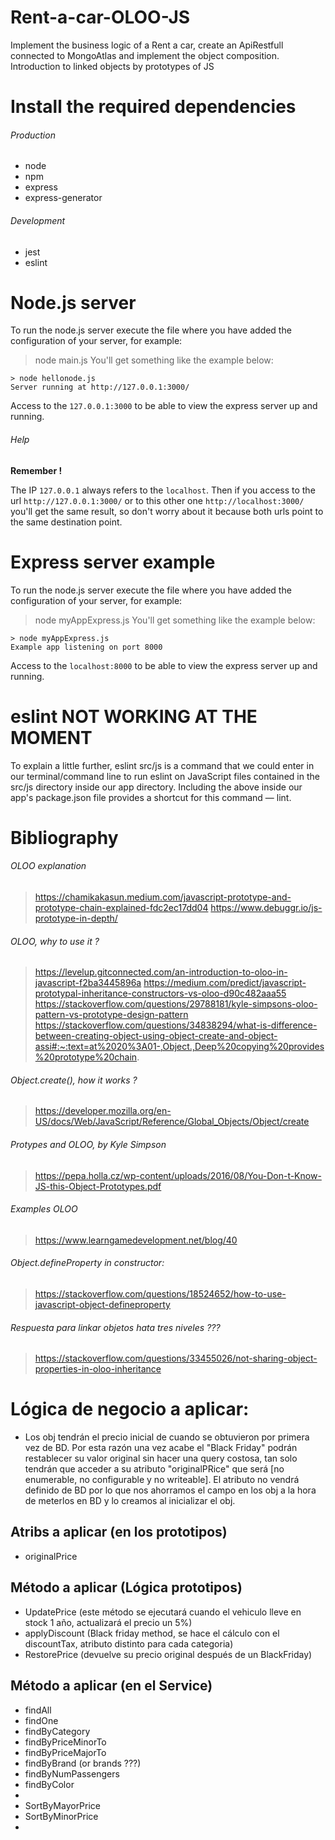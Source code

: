 # Rent-a-car-OLOO-JS
Implement the business logic of a Rent a car, create an ApiRestfull connected to MongoAtlas and implement the object composition. Introduction to linked objects by prototypes of JS



# Install the required dependencies

###### Production

- node 
- npm
- express
- express-generator

###### Development

- jest
- eslint



# Node.js server

To run the node.js server execute the file where you have added the configuration of your server, for example:
> node main.js
You'll get something like the example below:
```
> node hellonode.js
Server running at http://127.0.0.1:3000/
```
Access to the `127.0.0.1:3000` to be able to view the express server up and running.



###### Help
**Remember !**

The IP  `127.0.0.1` always refers to the `localhost`. Then if you access to the url `http://127.0.0.1:3000/` or to this other one `http://localhost:3000/` you'll get the same result, so don't worry about it because both urls point to the same destination point.



# Express server example
To run the node.js server execute the file where you have added the configuration of your server, for example:
> node myAppExpress.js
You'll get something like the example below:
```
> node myAppExpress.js
Example app listening on port 8000
```
Access to the `localhost:8000` to be able to view the express server up and running.

# eslint NOT WORKING AT THE MOMENT

To explain a little further, eslint src/js is a command that we could enter in our terminal/command line to run eslint on JavaScript files contained in the src/js directory inside our app directory. Including the above inside our app's package.json file provides a shortcut for this command — lint.

# Bibliography

###### OLOO explanation
> https://chamikakasun.medium.com/javascript-prototype-and-prototype-chain-explained-fdc2ec17dd04
> https://www.debuggr.io/js-prototype-in-depth/

###### OLOO, why to use it ? 
> https://levelup.gitconnected.com/an-introduction-to-oloo-in-javascript-f2ba3445896a
> https://medium.com/predict/javascript-prototypal-inheritance-constructors-vs-oloo-d90c482aaa55
> https://stackoverflow.com/questions/29788181/kyle-simpsons-oloo-pattern-vs-prototype-design-pattern
> https://stackoverflow.com/questions/34838294/what-is-difference-between-creating-object-using-object-create-and-object-assi#:~:text=at%2020%3A01-,Object.,Deep%20copying%20provides%20prototype%20chain.

###### Object.create(), how it works ? 
> https://developer.mozilla.org/en-US/docs/Web/JavaScript/Reference/Global_Objects/Object/create

###### Protypes and OLOO, by Kyle Simpson
> https://pepa.holla.cz/wp-content/uploads/2016/08/You-Don-t-Know-JS-this-Object-Prototypes.pdf


###### Examples OLOO
> https://www.learngamedevelopment.net/blog/40

###### Object.defineProperty in constructor:
> https://stackoverflow.com/questions/18524652/how-to-use-javascript-object-defineproperty

###### Respuesta para linkar objetos hata tres niveles ???
> https://stackoverflow.com/questions/33455026/not-sharing-object-properties-in-oloo-inheritance



# Lógica de negocio a aplicar:

- Los obj tendrán el precio inicial de cuando se obtuvieron por primera vez de BD. Por esta razón una vez acabe el "Black Friday" podrán restablecer su valor original sin hacer una query costosa, tan solo tendrán que acceder a su atributo "originalPRice" que será [no enumerable, no configurable y no writeable]. El atributo no vendrá definido de BD por lo que nos ahorramos el campo en los obj a la hora de meterlos en BD y lo creamos al inicializar el obj.

## Atribs a aplicar (en los prototipos)

- originalPrice 

## Método a aplicar (Lógica prototipos)

- UpdatePrice (este método se ejecutará cuando el vehiculo lleve en stock 1 año, actualizará el precio un 5%)
- applyDiscount (Black friday method, se hace el cálculo con el discountTax, atributo distinto para cada categoria)
- RestorePrice (devuelve su precio original después de un BlackFriday)

## Método a aplicar (en el Service)

- findAll
- findOne
- findByCategory
- findByPriceMinorTo
- findByPriceMajorTo
- findByBrand (or brands ???)
- findByNumPassengers
- findByColor
- 
- SortByMayorPrice
- SortByMinorPrice
- 